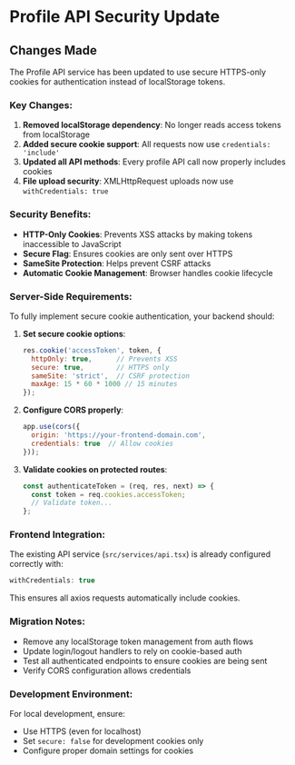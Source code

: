 # Profile API Security Update

## Changes Made

The Profile API service has been updated to use secure HTTPS-only cookies for authentication instead of localStorage tokens.

### Key Changes:

1. **Removed localStorage dependency**: No longer reads access tokens from localStorage
2. **Added secure cookie support**: All requests now use `credentials: 'include'`
3. **Updated all API methods**: Every profile API call now properly includes cookies
4. **File upload security**: XMLHttpRequest uploads now use `withCredentials: true`

### Security Benefits:

- **HTTP-Only Cookies**: Prevents XSS attacks by making tokens inaccessible to JavaScript
- **Secure Flag**: Ensures cookies are only sent over HTTPS
- **SameSite Protection**: Helps prevent CSRF attacks
- **Automatic Cookie Management**: Browser handles cookie lifecycle

### Server-Side Requirements:

To fully implement secure cookie authentication, your backend should:

1. **Set secure cookie options**:
   ```javascript
   res.cookie('accessToken', token, {
     httpOnly: true,      // Prevents XSS
     secure: true,        // HTTPS only
     sameSite: 'strict',  // CSRF protection
     maxAge: 15 * 60 * 1000 // 15 minutes
   });
   ```

2. **Configure CORS properly**:
   ```javascript
   app.use(cors({
     origin: 'https://your-frontend-domain.com',
     credentials: true  // Allow cookies
   }));
   ```

3. **Validate cookies on protected routes**:
   ```javascript
   const authenticateToken = (req, res, next) => {
     const token = req.cookies.accessToken;
     // Validate token...
   };
   ```

### Frontend Integration:

The existing API service (`src/services/api.tsx`) is already configured correctly with:
```javascript
withCredentials: true
```

This ensures all axios requests automatically include cookies.

### Migration Notes:

- Remove any localStorage token management from auth flows
- Update login/logout handlers to rely on cookie-based auth
- Test all authenticated endpoints to ensure cookies are being sent
- Verify CORS configuration allows credentials

### Development Environment:

For local development, ensure:
- Use HTTPS (even for localhost) 
- Set `secure: false` for development cookies only
- Configure proper domain settings for cookies
